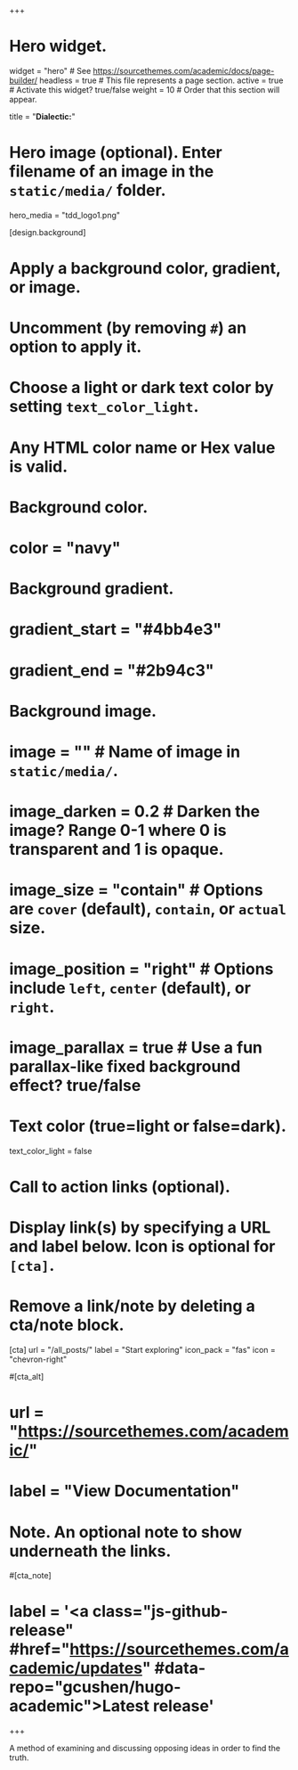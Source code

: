 +++
# Hero widget.
widget = "hero"  # See https://sourcethemes.com/academic/docs/page-builder/
headless = true  # This file represents a page section.
active = true  # Activate this widget? true/false
weight = 10  # Order that this section will appear.

title = "**Dialectic:**"

# Hero image (optional). Enter filename of an image in the `static/media/` folder.
 hero_media = "tdd_logo1.png"

[design.background]
  # Apply a background color, gradient, or image.
  #   Uncomment (by removing `#`) an option to apply it.
  #   Choose a light or dark text color by setting `text_color_light`.
  #   Any HTML color name or Hex value is valid.

  # Background color.
  # color = "navy"
  
  # Background gradient.
  # gradient_start = "#4bb4e3"
  # gradient_end = "#2b94c3"
  
  # Background image.
   # image = ""  # Name of image in `static/media/`.
  #  image_darken = 0.2  # Darken the image? Range 0-1 where 0 is transparent and 1 is opaque.
   # image_size = "contain"  #  Options are `cover` (default), `contain`, or `actual` size.
  #  image_position = "right"  # Options include `left`, `center` (default), or `right`.
   # image_parallax = true  # Use a fun parallax-like fixed background effect? true/false
  
  # Text color (true=light or false=dark).
  text_color_light = false

# Call to action links (optional).
#   Display link(s) by specifying a URL and label below. Icon is optional for `[cta]`.
#   Remove a link/note by deleting a cta/note block.
[cta]
  url = "/all_posts/"
  label = "Start exploring"
  icon_pack = "fas"
  icon = "chevron-right"
  
#[cta_alt]
#  url = "https://sourcethemes.com/academic/"
# label = "View Documentation"

# Note. An optional note to show underneath the links.
#[cta_note]
#  label = '<a class="js-github-release" #href="https://sourcethemes.com/academic/updates" #data-repo="gcushen/hugo-academic">Latest release<!-- V --></a>'
+++

A method of examining and discussing opposing ideas in order to find the truth. 

